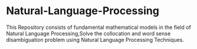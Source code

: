 # Natural-Language-Processing

This Repository consists of fundamental mathematical models in the field of Natural Language Processing,Solve the collocation and word sense disambiguation problem using Natural Language Processing Techniques.


